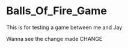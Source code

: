 # Balls_Of_Fire_Game

This is for testing a game between me and Jay

Wanna see the change made
CHANGE 